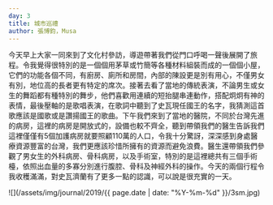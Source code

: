 ```yaml
---
day: 3
title: 城市巡禮
author: 張博鈞，Musa
---
```

今天早上大家一同來到了文化村參訪，導遊帶著我們從門口呼喝一聲後展開了旅程。令我覺得很特別的是一個個用茅草或竹簡等各種材料組裝而成的一個個小屋，它們的功能各個不同，有廚房、廁所和房間，內部的陳設更是別有用心，不僅男女有別，地位高的長者更有特定的席次。接著去看了當地的傳統表演，不論男生或女生的舞蹈都有種特別的舞步，他們喜歡用連續的短抬腿串連動作，搭配炯炯有神的表情，最後壓軸的是歌唱表演，在歌詞中聽到了史瓦現任國王的名字，我猜測這首歌應該是國歌或是讚揚國王的歌曲。下午我們來到了當地的醫院，不同於台灣先進的病房，這裡的病房是開放式的，設備也較不齊全，聽到帶領我們的醫生告訴我們這裡僅僅有5個加護病房就要照顧110萬的人口，令我十分驚訝，深深感到身處醫療資源豐富的台灣，我們更應該珍惜所擁有的資源而避免浪費。醫生還帶領我們參觀了男女生的外科病房、骨科病房，以及手術室，特別的是這裡總共有三個手術檯，依照出血量的多寡分別進行腹腔、骨科及神經外科的操作。今天的兩個行程令我收穫滿滿，對史瓦濟蘭有了更多一點的認識，可以說是很充實的一天。

![](/assets/img/journal/2019/{{ page.date | date: "%Y-%m-%d" }}/3sm.jpg)
